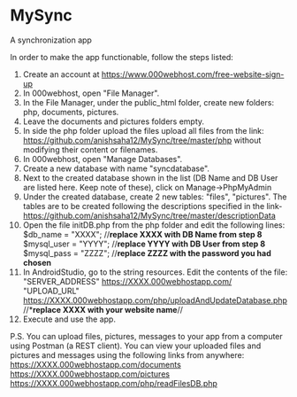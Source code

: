 # MySync
A synchronization app

In order to make the app functionable, follow the steps listed:
1. Create an account at https://www.000webhost.com/free-website-sign-up
2. In 000webhost, open "File Manager".
3. In the File Manager, under the public_html folder, create new folders: php, documents, pictures.
4. Leave the documents and pictures folders empty.
5. In side the php folder upload the files upload all files from the link: https://github.com/anishsaha12/MySync/tree/master/php
   without modifying their content or filenames.
6. In 000webhost, open "Manage Databases".
7. Create a new database with name "syncdatabase".
8. Next to the created database shown in the list (DB Name and DB User are listed here. Keep note of these), click on Manage->PhpMyAdmin
9. Under the created database, create 2 new tables: "files", "pictures".
   The tables are to be created following the descriptions specified in the link-
   https://github.com/anishsaha12/MySync/tree/master/descriptionData   
10. Open the file initDB.php from the php folder and edit the following lines:
$db_name = "XXXX";        //**replace XXXX with DB Name from step 8**
$mysql_user = "YYYY";     //**replace YYYY with DB User from step 8**
$mysql_pass = "ZZZZ";     //**replace ZZZZ with the password you had chosen**
11. In AndroidStudio, go to the string resources. Edit the contents of the file:
"SERVER_ADDRESS" https://XXXX.000webhostapp.com/
"UPLOAD_URL" https://XXXX.000webhostapp.com/php/uploadAndUpdateDatabase.php
//*****************replace XXXX with your website name****************//
12. Execute and use the app.

P.S. You can upload files, pictures, messages to your app from a computer using Postman (a REST client).
You can view your uploaded files and pictures and messages using the following links from anywhere:
https://XXXX.000webhostapp.com/documents
https://XXXX.000webhostapp.com/pictures
https://XXXX.000webhostapp.com/php/readFilesDB.php
